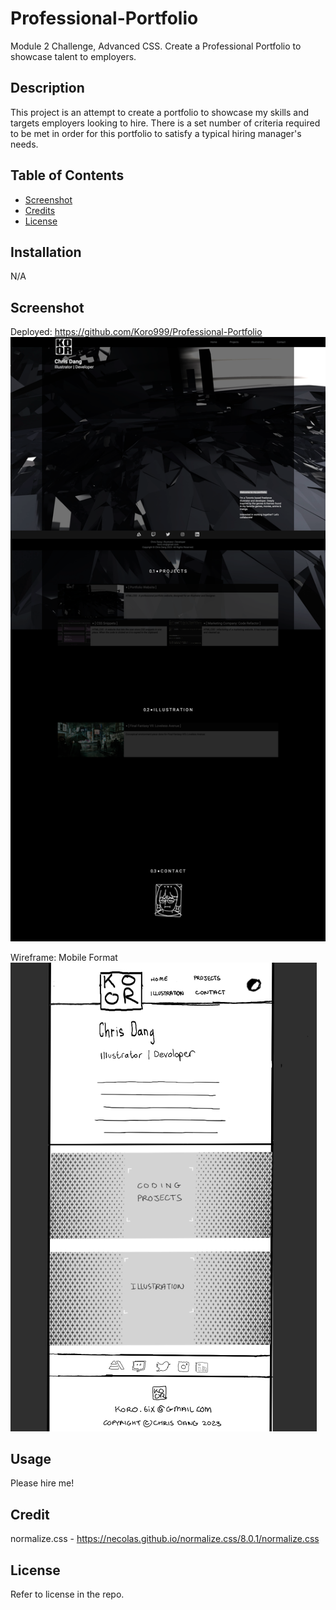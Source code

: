 # Professional-Portfolio
Module 2 Challenge, Advanced CSS. Create a Professional Portfolio to showcase talent to employers. 

## Description

This project is an attempt to create a portfolio to showcase my skills and targets employers looking to hire. There
is a set number of criteria required to be met in order for this portfolio to satisfy a typical hiring manager's needs. 

## Table of Contents

- [Screenshot](#screenshot)
- [Credits](#credits)
- [License](#license)

## Installation

N/A

## Screenshot 
Deployed:
https://github.com/Koro999/Professional-Portfolio
![Alt text](/assets/images/Screenshot/127.0.0.1_5500_index.html.png)

Wireframe: 
Mobile Format
![Alt text](/assets/Wireframe/Landing%20Page%20-%20Mobile.png)

## Usage

Please hire me! 

## Credit

normalize.css - https://necolas.github.io/normalize.css/8.0.1/normalize.css

## License

Refer to license in the repo. 